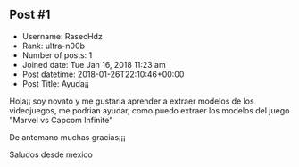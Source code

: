 ## Post #1
- Username: RasecHdz
- Rank: ultra-n00b
- Number of posts: 1
- Joined date: Tue Jan 16, 2018 11:23 am
- Post datetime: 2018-01-26T22:10:46+00:00
- Post Title: Ayuda¡¡

Hola¡¡
soy novato y me gustaria aprender a extraer modelos de los videojuegos, me podrian ayudar, como puedo extraer los modelos del juego "Marvel vs Capcom Infinite" 

De antemano muchas gracias¡¡¡

Saludos desde mexico
